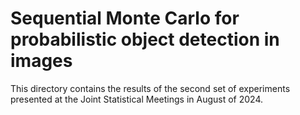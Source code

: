 # Sequential Monte Carlo for probabilistic object detection in images

This directory contains the results of the second set of experiments presented at the Joint Statistical Meetings in August of 2024.
